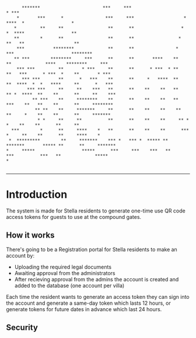 ```

      *******                        ***     ***                      * ***                                     
    *       ***      *                ***     ***                   *  ****  *                  *               
   *         **     **                 **      **                  *  *  ****                  **               
   **        *      **                 **      **                 *  **   **                   **               
    ***           ********             **      **                *  ***                      ******** 
   ** ***        ********     ***      **      **       ****    **   **             ****    ********     ***    
    *** ***         **       * ***     **      **      * ***  * **   **   ***      * ***  *    **       * ***   
      *** ***       **      *   ***    **      **     *   ****  **   **  ****  *  *   ****     **      *   ***  
        *** ***     **     **    ***   **      **    **    **   **   ** *  ****  **    **      **     **    *** 
          ** ***    **     ********    **      **    **    **   **   ***    **   **    **      **     ********  
           ** **    **     *******     **      **    **    **    **  **     *    **    **      **     *******   
            * *     **     **          **      **    **    **     ** *      *    **    **      **     **        
  ***        *      **     ****    *   **      **    **    **      ***     *     **    **      **     ****    * 
 *  *********        **     *******    *** *   *** *  ***** **      *******       ***** **      **     *******  
*     *****                  *****      ***     ***    ***   **       ***          ***   **             *****   
*
                                                                                                            
```

---

# Introduction

The system is made for Stella residents to generate one-time use QR code access tokens for guests to use at the compound gates.

## How it works

There's going to be a Registration portal for Stella residents to make an account by:
- Uploading the required legal documents
- Awaiting approval from the administrators
- After recieving approval from the admins the account is created and added to the database (one account per villa)

Each time the resident wants to generate an access token they can sign into the account and generate a same-day token which lasts 12 hours, or generate tokens for future dates in advance
which last 24 hours.

## Security


